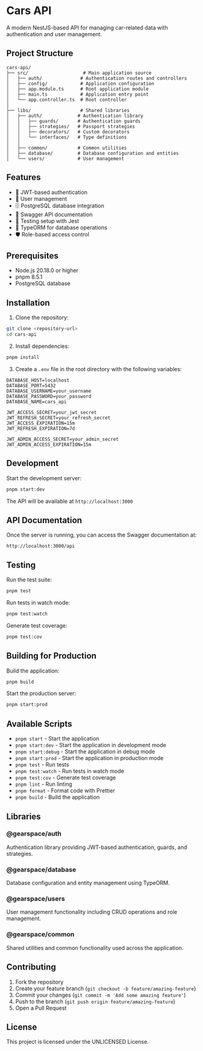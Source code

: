 # Cars API

A modern NestJS-based API for managing car-related data with authentication and user management.

## Project Structure

```
cars-api/
├── src/                    # Main application source
│   ├── auth/              # Authentication routes and controllers
│   ├── config/            # Application configuration
│   ├── app.module.ts      # Root application module
│   ├── main.ts            # Application entry point
│   └── app.controller.ts  # Root controller
│
├── libs/                  # Shared libraries
│   ├── auth/             # Authentication library
│   │   ├── guards/       # Authentication guards
│   │   ├── strategies/   # Passport strategies
│   │   ├── decorators/   # Custom decorators
│   │   └── interfaces/   # Type definitions
│   │
│   ├── common/           # Common utilities
│   ├── database/         # Database configuration and entities
│   └── users/            # User management
```

## Features

- 🔐 JWT-based authentication
- 👥 User management
- 🗄️ PostgreSQL database integration
- 📝 Swagger API documentation
- 🧪 Testing setup with Jest
- 🔄 TypeORM for database operations
- 🛡️ Role-based access control

## Prerequisites

- Node.js 20.18.0 or higher
- pnpm 8.5.1
- PostgreSQL database

## Installation

1. Clone the repository:
```bash
git clone <repository-url>
cd cars-api
```

2. Install dependencies:
```bash
pnpm install
```

3. Create a `.env` file in the root directory with the following variables:
```env
DATABASE_HOST=localhost
DATABASE_PORT=5432
DATABASE_USERNAME=your_username
DATABASE_PASSWORD=your_password
DATABASE_NAME=cars_api

JWT_ACCESS_SECRET=your_jwt_secret
JWT_REFRESH_SECRET=your_refresh_secret
JWT_ACCESS_EXPIRATION=15m
JWT_REFRESH_EXPIRATION=7d

JWT_ADMIN_ACCESS_SECRET=your_admin_secret
JWT_ADMIN_ACCESS_EXPIRATION=15m
```

## Development

Start the development server:
```bash
pnpm start:dev
```

The API will be available at `http://localhost:3000`

## API Documentation

Once the server is running, you can access the Swagger documentation at:
```
http://localhost:3000/api
```

## Testing

Run the test suite:
```bash
pnpm test
```

Run tests in watch mode:
```bash
pnpm test:watch
```

Generate test coverage:
```bash
pnpm test:cov
```

## Building for Production

Build the application:
```bash
pnpm build
```

Start the production server:
```bash
pnpm start:prod
```

## Available Scripts

- `pnpm start` - Start the application
- `pnpm start:dev` - Start the application in development mode
- `pnpm start:debug` - Start the application in debug mode
- `pnpm start:prod` - Start the application in production mode
- `pnpm test` - Run tests
- `pnpm test:watch` - Run tests in watch mode
- `pnpm test:cov` - Generate test coverage
- `pnpm lint` - Run linting
- `pnpm format` - Format code with Prettier
- `pnpm build` - Build the application

## Libraries

### @gearspace/auth
Authentication library providing JWT-based authentication, guards, and strategies.

### @gearspace/database
Database configuration and entity management using TypeORM.

### @gearspace/users
User management functionality including CRUD operations and role management.

### @gearspace/common
Shared utilities and common functionality used across the application.

## Contributing

1. Fork the repository
2. Create your feature branch (`git checkout -b feature/amazing-feature`)
3. Commit your changes (`git commit -m 'Add some amazing feature'`)
4. Push to the branch (`git push origin feature/amazing-feature`)
5. Open a Pull Request

## License

This project is licensed under the UNLICENSED License.

